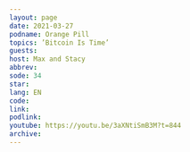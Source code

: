 ```yaml
---
layout: page
date: 2021-03-27
podname: Orange Pill
topics: ’Bitcoin Is Time’
guests: 
host: Max and Stacy
abbrev: 
sode: 34
star: 
lang: EN
code: 
link: 
podlink: 
youtube: https://youtu.be/3aXNtiSmB3M?t=844
archive: 
---
```

